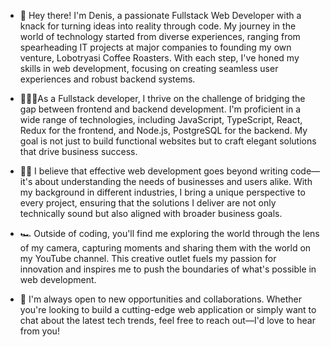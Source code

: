 - 👋 Hey there! I'm Denis, a passionate Fullstack Web Developer with a knack for turning ideas into reality through code. My journey in the world of technology started from diverse experiences, ranging from spearheading IT projects at major companies to founding my own venture, Lobotryasi Coffee Roasters. With each step, I've honed my skills in web development, focusing on creating seamless user experiences and robust backend systems.

- 👨🏼‍💻As a Fullstack developer, I thrive on the challenge of bridging the gap between frontend and backend development. I'm proficient in a wide range of technologies, including JavaScript, TypeScript, React, Redux for the frontend, and Node.js, PostgreSQL for the backend. My goal is not just to build functional websites but to craft elegant solutions that drive business success.

- 🚴🏽 I believe that effective web development goes beyond writing code—it's about understanding the needs of businesses and users alike. With my background in different industries, I bring a unique perspective to every project, ensuring that the solutions I deliver are not only technically sound but also aligned with broader business goals.

- 🏎️ Outside of coding, you'll find me exploring the world through the lens of my camera, capturing moments and sharing them with the world on my YouTube channel. This creative outlet fuels my passion for innovation and inspires me to push the boundaries of what's possible in web development.

- 🧡 I'm always open to new opportunities and collaborations. Whether you're looking to build a cutting-edge web application or simply want to chat about the latest tech trends, feel free to reach out—I'd love to hear from you!

<!---
DenisIgnatenko/DenisIgnatenko is a ✨ special ✨ repository because its `README.md` (this file) appears on your GitHub profile.
You can click the Preview link to take a look at your changes.
--->
